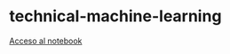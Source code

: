 # technical-machine-learning

[Acceso al notebook](https://colab.research.google.com/drive/18viTAmbJD9rxSSOSwjg1NZQSMCkWJfM7?usp=sharing)
